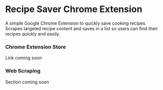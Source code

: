 # Recipe Saver Chrome Extension
A simple Google Chrome Extension to quickly save cooking recipes. Scrapes targeted recipe content and saves in a list so users can find their recipes quickly and easily.

### Chrome Extension Store
Link coming soon

### Web Scraping
Section coming soon